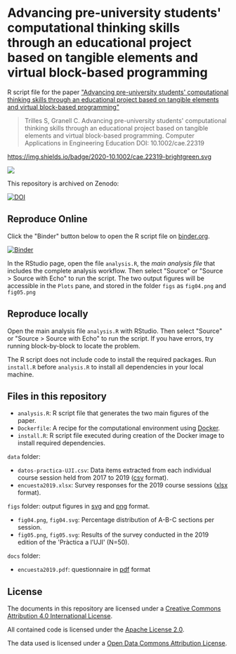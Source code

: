 # Advancing pre-university students' computational thinking skills through an educational project based on tangible elements and virtual block-based programming

R script file for the paper ["Advancing pre-university students' computational thinking skills through an educational project based on tangible elements and virtual block-based programming"](https://onlinelibrary.wiley.com/journal/10990542)

> Trilles S, Granell C. 
> Advancing pre-university students' computational thinking skills through an educational project based on tangible elements and virtual block-based programming. 
> Computer Applications in Engineering Education
> DOI: 10.1002/cae.22319

https://img.shields.io/badge/2020-10.1002/cae.22319-brightgreen.svg

[![](https://img.shields.io/badge/CAEE-https://doi.org/10.1002/cae.22319-yellow.svg)](https://doi.org/10.1002/cae.22319)

This repository is archived on Zenodo:

[![DOI](https://www.zenodo.org/badge/DOI/10.5281/zenodo.3901461.svg)](https://doi.org/10.5281/zenodo.3901461)

## Reproduce Online

Click the "Binder" button below to open the R script file on [binder.org](https://mybinder.org/).

[![Binder](https://mybinder.org/badge_logo.svg)](https://mybinder.org/v2/gh/cgranell/caee2020/master?urlpath=rstudio)

In the RStudio page, open the file `analysis.R`, the _main analysis file_ that includes the complete analysis workflow. Then select "Source" or "Source > Source with Echo" to run the script. The two output figures will be accessible in the `Plots` pane, and stored in the folder `figs` as `fig04.png` and `fig05.png`

## Reproduce locally

Open the main analysis file `analysis.R` with RStudio. Then select "Source" or "Source > Source with Echo" to run the script. If you have errors, try running block-by-block to locate the problem.

The R script does not include code to install the required packages. Run `install.R` before `analysis.R` to install all dependencies in your local machine.


## Files in this repository

- `analysis.R`: R script file that generates the two main figures of the paper.
- `Dockerfile`: A recipe for the computational environment using [Docker](https://en.wikipedia.org/wiki/Docker_(software)).
- `install.R`: R script file executed during creation of the Docker image to install required dependencies.

`data` folder: 

- `datos-practica-UJI.csv`: Data items extracted from each individual course session held from 2017 to 2019 ([csv](https://en.wikipedia.org/wiki/Comma-separated_values) format).
- `encuesta2019.xlsx`: Survey responses for the 2019 course sessions ([xlsx](https://en.wikipedia.org/wiki/Microsoft_Office_XML_formats) format).

`figs` folder: output figures in [svg](https://en.wikipedia.org/wiki/Scalable_Vector_Graphics) and [png](https://en.wikipedia.org/wiki/Portable_Network_Graphics) format.

- `fig04.png`, `fig04.svg`: Percentage distribution of A-B-C sections per session. 
- `fig05.png`, `fig05.svg`: Results of the survey conducted in the 2019 edition of the 'Pràctica a l’UJI' (N=50).

 `docs` folder:

- `encuesta2019.pdf`: questionnaire in [pdf](https://en.wikipedia.org/wiki/PDF) format
 
 ## License

The documents in this repository are licensed under a [Creative Commons Attribution 4.0 International License](https://creativecommons.org/licenses/by/4.0/).

All contained code is licensed under the [Apache License 2.0](https://choosealicense.com/licenses/apache-2.0/).

The data used is licensed under a [Open Data Commons Attribution License](https://opendatacommons.org/licenses/by/).
 